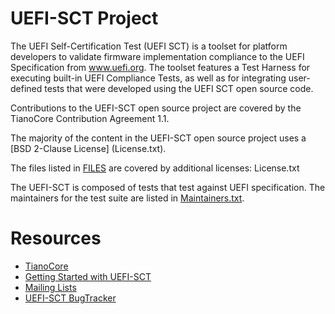 # UEFI-SCT Project

The UEFI Self-Certification Test (UEFI SCT) is a toolset
for platform developers to validate firmware implementation
compliance to the UEFI Specification from www.uefi.org.
The toolset features a Test Harness for executing
built-in UEFI Compliance Tests, as well as for integrating
user-defined tests that were developed using the
UEFI SCT open source code.

Contributions to the UEFI-SCT open source project are covered by the
TianoCore Contribution Agreement 1.1.

The majority of the content in the UEFI-SCT open source project uses a
[BSD 2-Clause License] (License.txt).

The files listed in [FILES](FILES)
are covered by additional licenses:
License.txt

The UEFI-SCT is composed of tests that test against UEFI specification.
The maintainers for the test suite
are listed in [Maintainers.txt](Maintainers.txt).

# Resources
* [TianoCore](http://www.tianocore.org)
* [Getting Started with UEFI-SCT](https://github.com/tianocore/tianocore.github.io/wiki/UEFI-SCT)
* [Mailing Lists](edk2-devel@lists.01.org)
* [UEFI-SCT BugTracker](https://bugzilla.tianocore.org/)
